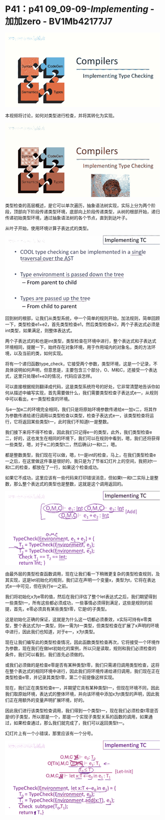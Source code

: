 # P41：p41 09_09-09-_Implementing_ - 加加zero - BV1Mb42177J7

![](img/c1d034800c0af807ae950952e8100bcc_0.png)

本视频将讨论，如何对类型进行检查，并将其转化为实现。

![](img/c1d034800c0af807ae950952e8100bcc_2.png)

类型检查的高层概述，是它可以单次遍历，抽象语法树实现，实际上分为两个阶段，顶部向下阶段传递类型环境，底部向上阶段传递类型，从树的根部开始，递归传递初始类型环境，通过抽象语法树的各个节点，直到到达叶子。

从叶子开始，使用环境计算子表达式的类型。

![](img/c1d034800c0af807ae950952e8100bcc_4.png)

回到树的根部，让我们从类型系统，中一个简单的规则开始，加法规则，简单回顾一下，类型检查e1+e2，首先类型检查e1，然后类型检查e2，两个子表达式必须是int类型，如果满足，则整体表达式。

两个子表达式的和也是int类型，类型检查在环境中进行，整个表达式和子表达式环境相同，提醒一下，始终存在对象环境，用于作用域内的对象名，类的方法环境，以及当前的类，如何实现。

将有一个递归函数type_check，它接受两个参数，类型环境，这是一个记录，不具体说明如何声明，但意思是，主要包含三个部分，O、M和C，还接受一个表达式，这里只处理e1+e2的情况，代码应该怎样。

可以直接根据规则翻译成代码，这是类型系统符号的好处，它非常清楚地告诉你如何从描述中编写实现，首先需要做什么，我们需要类型检查子表达式e一，从规则中可以看出，e一类型检查的环境。

与e一加e二的环境完全相同，我们只是将原始环境参数传递给e一加v二，将其作为参数传递给递归调用以类型检查以类型，检查子表达式e一，该类型检查将运行，它将返回某些类型t一，此时我们不知道t一是整数。

我们接下来将不得不检查，因此我们只记得e一的类型，此外，我们类型检查e二，好的，这也发生在相同的环境下，我们可以在规则中看到，嗯，我们还将获得一些类型，嗯，对于e二的类型t二，然后确认t一和t二，嗯。

都是整数类型，我们现在可以做，嗯，t一是int的检查，马上，在我们类型检查e一之后，在这里做这件事是很好的，我只是为了节省幻灯片上的空间，我把对t一和t二的检查，都放在了一行，如果这个检查成功。

如果它不成功，这里应该有一些代码来打印错误消息，但如果t一和t二实际上是整数，那么整个表达式的类型也是整数，这就是这个调用返回的。



![](img/c1d034800c0af807ae950952e8100bcc_6.png)

由最外层的类型检查函数调用，现在让我们看一下稍微更复杂的类型检查规则，及其实现，这是let初始化的规则，我们正在声明一个变量x，类型为t，它将在表达式e一中可见，但在执行e一之前。

我们将初始化x为e零的值，然后在我们评估了整个let表达式之后，我们期望得到一些类型t一，所有这些都必须成功，一些事情必须得到满足，这些是规则的前提，首先，e零必须具有某些类型t零，它是t的子类型。

这是初始化正确的保证，这就是为什么这一切都必须奏效，x实际可持有e零类型，整个表达式为t一类型，则e一需为t一类型，但类型检查在扩展了x声明的环境中进行，因此我们也知道，对于e一，x为t类型。

现在让我们编写此的类型检查情况，因此函数类型检查再次，它将接受一个环境作为参数，现在我们在做let初始化的案例，所以只是读取，规则和我们必须检查的条件，我们可以看到，我们首先必须做的。

或我们必须做的是检查e零是否有某种类型t零，我们只需递归调用类型检查，这将在整个表达式的相同环境中进行，因此我们将环境传递给递归调用，我们现在正在类型检查e零，并记录其类型t零，第二个前提像这样实现。

现在，我们正在类型检查e一，并期望它具有某种类型t一，但现在环境不同，因此我们取原始环境，表达式的整体环境，并向该环境中添加x为t类型的声明，因此我们正在用额外的变量声明扩展环境，好的。

因此我们进行该类型检查调用，我们得到一个类型t一，现在我们必须检查t零是否是t的子类型，所以那是一个，那是一个实现子类型关系的函数的调用，如果通过，如果检查通过，那么我们就完成了，我们可以返回类型t一。

幻灯片上有一个小错误，那里应该有一个分号。

![](img/c1d034800c0af807ae950952e8100bcc_8.png)